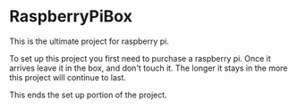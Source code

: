 # RaspberryPiBox
This is the ultimate project for raspberry pi.

To set up this project you first need to purchase a raspberry pi. 
Once it arrives leave it in the box, and don't touch it. 
The longer it stays in the more this project will continue to last.

This ends the set up portion of the project.





